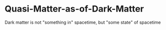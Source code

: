 # Quasi-Matter-as-of-Dark-Matter
Dark matter is not "something in" spacetime, but "some state" of spacetime
